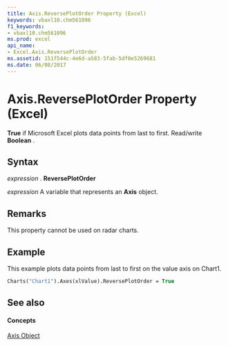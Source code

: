 ```yaml
---
title: Axis.ReversePlotOrder Property (Excel)
keywords: vbaxl10.chm561096
f1_keywords:
- vbaxl10.chm561096
ms.prod: excel
api_name:
- Excel.Axis.ReversePlotOrder
ms.assetid: 151f544c-4e6d-a583-5fab-5df0e5269681
ms.date: 06/08/2017
---
```



# Axis.ReversePlotOrder Property (Excel)

 **True** if Microsoft Excel plots data points from last to first. Read/write **Boolean** .


## Syntax

 _expression_ . **ReversePlotOrder**

 _expression_ A variable that represents an **Axis** object.


## Remarks

This property cannot be used on radar charts.


## Example

This example plots data points from last to first on the value axis on Chart1.


```vb
Charts("Chart1").Axes(xlValue).ReversePlotOrder = True
```


## See also


#### Concepts


[Axis Object](axis-object-excel.md)

